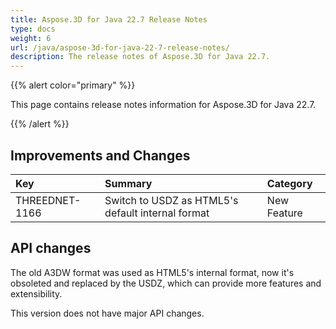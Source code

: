 ```yaml
---
title: Aspose.3D for Java 22.7 Release Notes
type: docs
weight: 6
url: /java/aspose-3d-for-java-22-7-release-notes/
description: The release notes of Aspose.3D for Java 22.7.
---
```


{{% alert color="primary" %}}

This page contains release notes information for Aspose.3D for Java 22.7.

{{% /alert %}}
## **Improvements and Changes**

|**Key**|**Summary**|**Category**|
| :- | :- | :- |
| THREEDNET-1166 | Switch to USDZ as HTML5's default internal format | New Feature |

## API changes ##


The old A3DW format was used as HTML5's internal format, now it's obsoleted and replaced by the USDZ, which can provide more features and extensibility.


This version does not have major API changes.


